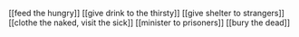 [[feed the hungry]]
[[give drink to the thirsty]]
[[give shelter to strangers]]
[[clothe the naked, visit the sick]]
[[minister to prisoners]]
[[bury the dead]]

